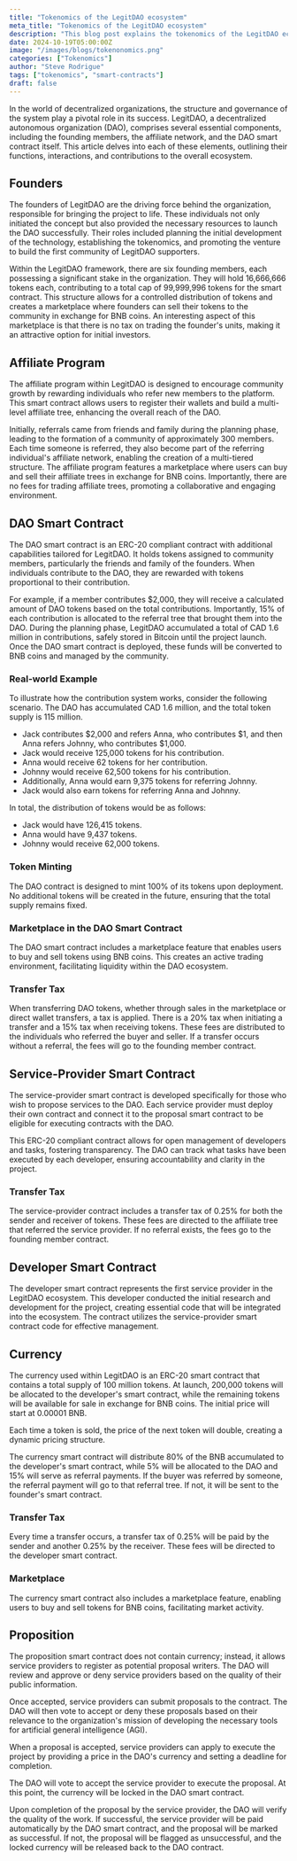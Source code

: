 ```yaml
---
title: "Tokenomics of the LegitDAO ecosystem"
meta_title: "Tokenomics of the LegitDAO ecosystem"
description: "This blog post explains the tokenomics of the LegitDAO ecosystem"
date: 2024-10-19T05:00:00Z
image: "/images/blogs/tokenonomics.png"
categories: ["Tokenomics"]
author: "Steve Rodrigue"
tags: ["tokenomics", "smart-contracts"]
draft: false
---
```

In the world of decentralized organizations, the structure and governance of the system play a pivotal role in its success. LegitDAO, a decentralized autonomous organization (DAO), comprises several essential components, including the founding members, the affiliate network, and the DAO smart contract itself. This article delves into each of these elements, outlining their functions, interactions, and contributions to the overall ecosystem. 

## Founders
The founders of LegitDAO are the driving force behind the organization, responsible for bringing the project to life. These individuals not only initiated the concept but also provided the necessary resources to launch the DAO successfully. Their roles included planning the initial development of the technology, establishing the tokenomics, and promoting the venture to build the first community of LegitDAO supporters.

Within the LegitDAO framework, there are six founding members, each possessing a significant stake in the organization. They will hold 16,666,666 tokens each, contributing to a total cap of 99,999,996 tokens for the smart contract. This structure allows for a controlled distribution of tokens and creates a marketplace where founders can sell their tokens to the community in exchange for BNB coins. An interesting aspect of this marketplace is that there is no tax on trading the founder's units, making it an attractive option for initial investors.

## Affiliate Program
The affiliate program within LegitDAO is designed to encourage community growth by rewarding individuals who refer new members to the platform. This smart contract allows users to register their wallets and build a multi-level affiliate tree, enhancing the overall reach of the DAO.

Initially, referrals came from friends and family during the planning phase, leading to the formation of a community of approximately 300 members. Each time someone is referred, they also become part of the referring individual's affiliate network, enabling the creation of a multi-tiered structure. The affiliate program features a marketplace where users can buy and sell their affiliate trees in exchange for BNB coins. Importantly, there are no fees for trading affiliate trees, promoting a collaborative and engaging environment.

## DAO Smart Contract
The DAO smart contract is an ERC-20 compliant contract with additional capabilities tailored for LegitDAO. It holds tokens assigned to community members, particularly the friends and family of the founders. When individuals contribute to the DAO, they are rewarded with tokens proportional to their contribution.

For example, if a member contributes $2,000, they will receive a calculated amount of DAO tokens based on the total contributions. Importantly, 15% of each contribution is allocated to the referral tree that brought them into the DAO. During the planning phase, LegitDAO accumulated a total of CAD 1.6 million in contributions, safely stored in Bitcoin until the project launch. Once the DAO smart contract is deployed, these funds will be converted to BNB coins and managed by the community.

### Real-world Example
To illustrate how the contribution system works, consider the following scenario. The DAO has accumulated CAD 1.6 million, and the total token supply is 115 million. 

- Jack contributes $2,000 and refers Anna, who contributes $1, and then Anna refers Johnny, who contributes $1,000.
- Jack would receive 125,000 tokens for his contribution.
- Anna would receive 62 tokens for her contribution.
- Johnny would receive 62,500 tokens for his contribution.
- Additionally, Anna would earn 9,375 tokens for referring Johnny.
- Jack would also earn tokens for referring Anna and Johnny.

In total, the distribution of tokens would be as follows:
- Jack would have 126,415 tokens.
- Anna would have 9,437 tokens.
- Johnny would receive 62,000 tokens.

### Token Minting
The DAO contract is designed to mint 100% of its tokens upon deployment. No additional tokens will be created in the future, ensuring that the total supply remains fixed.

### Marketplace in the DAO Smart Contract
The DAO smart contract includes a marketplace feature that enables users to buy and sell tokens using BNB coins. This creates an active trading environment, facilitating liquidity within the DAO ecosystem.

### Transfer Tax
When transferring DAO tokens, whether through sales in the marketplace or direct wallet transfers, a tax is applied. There is a 20% tax when initiating a transfer and a 15% tax when receiving tokens. These fees are distributed to the individuals who referred the buyer and seller. If a transfer occurs without a referral, the fees will go to the founding member contract.

## Service-Provider Smart Contract
The service-provider smart contract is developed specifically for those who wish to propose services to the DAO. Each service provider must deploy their own contract and connect it to the proposal smart contract to be eligible for executing contracts with the DAO.

This ERC-20 compliant contract allows for open management of developers and tasks, fostering transparency. The DAO can track what tasks have been executed by each developer, ensuring accountability and clarity in the project.

### Transfer Tax
The service-provider contract includes a transfer tax of 0.25% for both the sender and receiver of tokens. These fees are directed to the affiliate tree that referred the service provider. If no referral exists, the fees go to the founding member contract.

## Developer Smart Contract
The developer smart contract represents the first service provider in the LegitDAO ecosystem. This developer conducted the initial research and development for the project, creating essential code that will be integrated into the ecosystem. The contract utilizes the service-provider smart contract code for effective management.

## Currency
The currency used within LegitDAO is an ERC-20 smart contract that contains a total supply of 100 million tokens. At launch, 200,000 tokens will be allocated to the developer's smart contract, while the remaining tokens will be available for sale in exchange for BNB coins. The initial price will start at 0.00001 BNB.

Each time a token is sold, the price of the next token will double, creating a dynamic pricing structure.

The currency smart contract will distribute 80% of the BNB accumulated to the developer's smart contract, while 5% will be allocated to the DAO and 15% will serve as referral payments. If the buyer was referred by someone, the referral payment will go to that referral tree. If not, it will be sent to the founder's smart contract.

### Transfer Tax
Every time a transfer occurs, a transfer tax of 0.25% will be paid by the sender and another 0.25% by the receiver. These fees will be directed to the developer smart contract.

### Marketplace
The currency smart contract also includes a marketplace feature, enabling users to buy and sell tokens for BNB coins, facilitating market activity.

## Proposition
The proposition smart contract does not contain currency; instead, it allows service providers to register as potential proposal writers. The DAO will review and approve or deny service providers based on the quality of their public information.

Once accepted, service providers can submit proposals to the contract. The DAO will then vote to accept or deny these proposals based on their relevance to the organization's mission of developing the necessary tools for artificial general intelligence (AGI).

When a proposal is accepted, service providers can apply to execute the project by providing a price in the DAO's currency and setting a deadline for completion.

The DAO will vote to accept the service provider to execute the proposal. At this point, the currency will be locked in the DAO smart contract.

Upon completion of the proposal by the service provider, the DAO will verify the quality of the work. If successful, the service provider will be paid automatically by the DAO smart contract, and the proposal will be marked as successful. If not, the proposal will be flagged as unsuccessful, and the locked currency will be released back to the DAO contract.